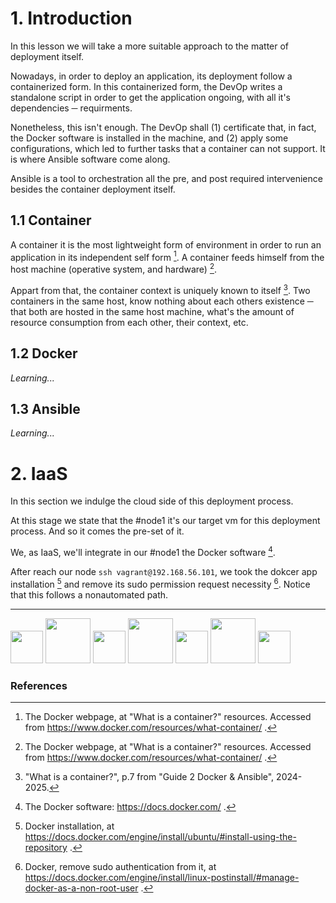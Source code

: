 # 1. Introduction

In this lesson we will take a more suitable approach to the matter of deployment itself.

Nowadays, in order to deploy an application, its deployment follow a containerized form. In this containerized form, the DevOp writes a standalone script in order to get the application ongoing, with all it's dependencies ─ requirments.

Nonetheless, this isn't enough. The DevOp shall (1) certificate that, in fact, the Docker software is installed in the machine, and (2) apply some configurations, which led to further tasks that a container can not support. It is where Ansible software come along.

Ansible is a tool to orchestration all the pre, and post required intervenience besides the container deployment itself.

## 1.1 Container
A container it is the most lightweight form of environment in order to run an application in its independent self form [^1]. A container feeds himself from the host machine (operative system, and hardware) [^1].

Appart from that, the container context is uniquely known to itself [^2]. Two containers in the same host, know nothing about each others existence ─ that both are hosted in the same host machine, what's the amount of resource consumption from each other, their context, etc.

## 1.2 Docker
<!--## 1.2 Docker <img src="media/docker1.png" width="48">-->
*Learning...*

## 1.3 Ansible
<!--## 1.3 Ansible <img src="media/ansible1.png" width="28">-->
*Learning...*

# 2. IaaS
In this section we indulge the cloud side of this deployment process.

At this stage we state that the #node1 it's our target vm for this deployment process. And so it comes the pre-set of it.

We, as IaaS, we'll integrate in our #node1 the Docker software [^3].

After reach our node ```ssh vagrant@192.168.56.101```, we took the dokcer app installation [^4] and remove its sudo permission request necessity [^5]. Notice that this follows a nonautomated path.

<!--## 2.1. Tutorial
As our first time concern, we decide to follow the company tutorial [^6].
```sudo apt install git```.-->

<!--# 3. DevOp
*Learning...*-->



<!--References-->
<hr>

<img src="media/ansible1.png" width="52"> <img src="media/docker1.png" width="72">  <img src="media/ansible1.png" width="52"> <img src="media/docker1.png" width="72">  <img src="media/ansible1.png" width="52"> <img src="media/docker1.png" width="72">  <img src="media/ansible1.png" width="52">

### References

[^1]: The Docker webpage, at "What is a container?" resources. Accessed from https://www.docker.com/resources/what-container/ .

[^2]: "What is a container?", p.7 from "Guide 2 Docker & Ansible", 2024-2025.

[^3]: The Docker software: https://docs.docker.com/ .

[^4]: Docker installation, at https://docs.docker.com/engine/install/ubuntu/#install-using-the-repository .

[^5]: Docker, remove sudo authentication from it, at https://docs.docker.com/engine/install/linux-postinstall/#manage-docker-as-a-non-root-user .

<!--[^6]: Docker tutorial, at https://docs.docker.com/get-started/workshop/02_our_app/ .-->
